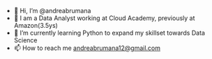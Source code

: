 - 👋 Hi, I’m @andreabrumana
- 👀 I am a Data Analyst working at Cloud Academy, previously at Amazon(3.5ys)
- 🌱 I’m currently learning Python to expand my skillset towards Data Science
- 📫 How to reach me andreabrumana12@gmail.com

<!---
andreabrumana/andreabrumana is a ✨ special ✨ repository because its `README.md` (this file) appears on your GitHub profile.
You can click the Preview link to take a look at your changes.
--->
